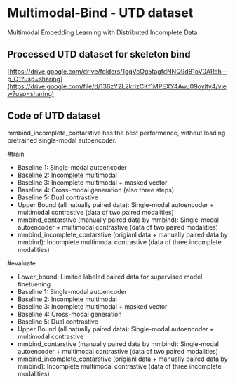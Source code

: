 # Multimodal-Bind - UTD dataset
Multimodal Embedding Learning with Distributed Incomplete Data

## Processed UTD dataset for skeleton bind
[https://drive.google.com/drive/folders/1gqVcOg5tagfdNNQ9d81oV0AReh--p_O1?usp=sharing](https://drive.google.com/file/d/136zY2L2krizCKf1MPEXY4AwJ09oylty4/view?usp=sharing)

## Code of UTD dataset
mmbind_incomplete_contarstive has the best performance, without loading pretrained single-modal autoencoder.


#train
- Baseline 1: Single-modal autoencoder
- Baseline 2: Incomplete multimodal
- Baseline 3: Incomplete multimodal + masked vector
- Baseline 4: Cross-modal generation (also three steps)
- Baseline 5: Dual contrastive
- Upper Bound (all natually paired data): Single-modal autoencoder + multimodal contrastive (data of two paired modalities)
- mmbind_contarstive (manually paired data by mmbind): Single-modal autoencoder + multimodal contrastive (data of two paired modalities)
- mmbind_incomplete_contarstive (origianl data + manually paired data by mmbind): Incomplete multimodal contrastive (data of three incomplete modalities)

#evaluate
- Lower_bound: Limited labeled paired data for supervised model finetuening
- Baseline 1: Single-modal autoencoder
- Baseline 2: Incomplete multimodal
- Baseline 3: Incomplete multimodal + masked vector
- Baseline 4: Cross-modal generation
- Baseline 5: Dual contrastive
- Upper Bound (all natually paired data): Single-modal autoencoder + multimodal contrastive
- mmbind_contarstive (manually paired data by mmbind): Single-modal autoencoder + multimodal contrastive (data of two paired modalities)
- mmbind_incomplete_contarstive (origianl data + manually paired data by mmbind): Incomplete multimodal contrastive (data of three incomplete modalities)
